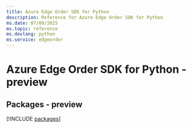 ```yaml
---
title: Azure Edge Order SDK for Python
description: Reference for Azure Edge Order SDK for Python
ms.date: 07/09/2025
ms.topic: reference
ms.devlang: python
ms.service: edgeorder
---
```

# Azure Edge Order SDK for Python - preview
## Packages - preview
[!INCLUDE [packages](edge-order-index.md)]